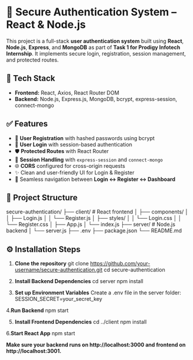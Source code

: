 # 🔐 Secure Authentication System – React & Node.js

This project is a full-stack **user authentication system** built using **React**, **Node.js**, **Express**, and **MongoDB** as part of **Task 1 for Prodigy Infotech Internship**. It implements secure login, registration, session management, and protected routes.

## 🚀 Tech Stack

- **Frontend:** React, Axios, React Router DOM
- **Backend:** Node.js, Express.js, MongoDB, bcrypt, express-session, connect-mongo

## ✅ Features

- 🔐 **User Registration** with hashed passwords using bcrypt  
- 🔑 **User Login** with session-based authentication  
- 🛡️ **Protected Routes** with React Router  
- 🔄 **Session Handling** with `express-session` and `connect-mongo`  
- 🌐 **CORS** configured for cross-origin requests  
- ✨ Clean and user-friendly UI for Login & Register  
- 🔁 Seamless navigation between **Login ↔️ Register ↔️ Dashboard**

## 📂 Project Structure
secure-authentication/
├── client/ # React frontend
│ ├── components/
│ │ ├── Login.js
│ │ └── Register.js
│ ├── styles/
│ │ └── Login.css
│ │ └── Register.css
│ ├── App.js
│ └── index.js
├── server/ # Node.js backend
│ └── server.js
├── .env
├── package.json
└── README.md


## ⚙️ Installation Steps

1. **Clone the repository**
git clone https://github.com/your-username/secure-authentication.git
cd secure-authentication

2. **Install Backend Dependencies**
cd server
npm install

3. **Set up Environment Variables**
Create a .env file in the server folder:
SESSION_SECRET=your_secret_key

4.**Run Backend**
npm start

5. **Install Frontend Dependencies**
cd ../client
npm install

6.**Start React App**
npm start

**Make sure your backend runs on http://localhost:3000 and frontend on http://localhost:3001.**
